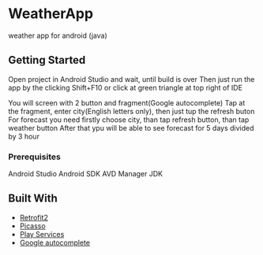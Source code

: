 # WeatherApp

weather app for android (java)

## Getting Started

Open project in Android Studio and wait, until build is over
Then just run the app by the clicking Shift+F10 or click at green triangle at top right of IDE

You will screen with 2 button and fragment(Google autocomplete)
Tap at the fragment, enter city(English letters only), then just tup the refresh buton
For forecast you need firstly choose city, than tap refresh button, than tap weather button
After that ypu will be able to see forecast for 5 days divided by 3 hour

### Prerequisites

Android Studio
Android SDK
AVD Manager
JDK

## Built With

* [Retrofit2](https://square.github.io/retrofit/)
* [Picasso](https://square.github.io/picasso/)
* [Play Services](https://developers.google.com/android/guides/setup)
* [Google autocomplete](https://developers.google.com/places/android-sdk/autocomplete)
